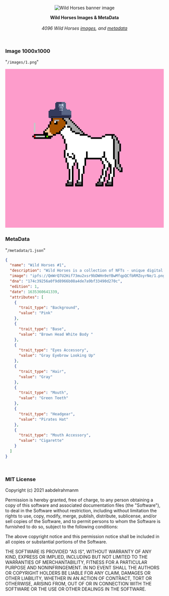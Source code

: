 
<p align="center">
  <a><img src="https://lh3.googleusercontent.com/29qNMGFvSDvO3xyVZHZjunqLFp4r03pl5JJbHDTzhs0wpNrfAbpYzECoFKm5wuyvP4qiti5ikd0MDBp0q47YPOOtrwuisbzcnHP3qQg=h600" title="Wild Horses banner image"/></a>
</p>
<p align="center">
  <b>
    Wild Horses Images & MetaData
  </b>

  <br>
  <br><i>4096 Wild Horses <a href="/images">images</a>, and <a href="/metadata">metadata</a></i>
</p>
<br/>


### Image 1000x1000
"`/images/1.png`"

![](/images/1.png)



### MetaData

"`/metadata/1.json`"

```json
{
  "name": "Wild Horses #1",
  "description": "Wild Horses is a collection of NFTs - unique digital collectibles, running in the desert of the Ethereum Blockchain. 4096 horses programmatically generated, each with unique characteristics and different traits.",
  "image": "ipfs://QmWrQ7U2Hif73mu2xsr9bDWHn9eYBwMfqpQCfbRMZoyrNe/1.png",
  "dna": "174c39256a0f9d8966b08a4de7a9bf33490d270c",
  "edition": 1,
  "date": 1635360641339,
  "attributes": [
    {
      "trait_type": "Background",
      "value": "Pink"
    },
    {
      "trait_type": "Base",
      "value": "Brown Head White Body "
    },
    {
      "trait_type": "Eyes Accessory",
      "value": "Gray Eyebrow Looking Up"
    },
    {
      "trait_type": "Hair",
      "value": "Gray"
    },
    {
      "trait_type": "Mouth",
      "value": "Green Teeth"
    },
    {
      "trait_type": "Headgear",
      "value": "Pirates Hat"
    },
    {
      "trait_type": "Mouth Accessory",
      "value": "Cigarette"
    }
  ]
}
```

<br/>

### MIT License

Copyright (c) 2021 aabdelrahmanm

Permission is hereby granted, free of charge, to any person obtaining a copy
of this software and associated documentation files (the "Software"), to deal
in the Software without restriction, including without limitation the rights
to use, copy, modify, merge, publish, distribute, sublicense, and/or sell
copies of the Software, and to permit persons to whom the Software is
furnished to do so, subject to the following conditions:

The above copyright notice and this permission notice shall be included in all
copies or substantial portions of the Software.

THE SOFTWARE IS PROVIDED "AS IS", WITHOUT WARRANTY OF ANY KIND, EXPRESS OR
IMPLIED, INCLUDING BUT NOT LIMITED TO THE WARRANTIES OF MERCHANTABILITY,
FITNESS FOR A PARTICULAR PURPOSE AND NONINFRINGEMENT. IN NO EVENT SHALL THE
AUTHORS OR COPYRIGHT HOLDERS BE LIABLE FOR ANY CLAIM, DAMAGES OR OTHER
LIABILITY, WHETHER IN AN ACTION OF CONTRACT, TORT OR OTHERWISE, ARISING FROM,
OUT OF OR IN CONNECTION WITH THE SOFTWARE OR THE USE OR OTHER DEALINGS IN THE
SOFTWARE.
